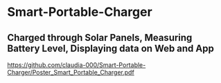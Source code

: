 # Smart-Portable-Charger 
## Charged through Solar Panels, Measuring Battery Level, Displaying data on Web and App

https://github.com/claudia-000/Smart-Portable-Charger/Poster_Smart_Portable_Charger.pdf

